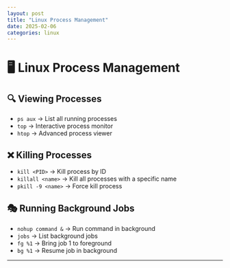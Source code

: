 ```yaml
---
layout: post
title: "Linux Process Management"
date: 2025-02-06
categories: linux
---
```


# 🖥️ Linux Process Management

## 🔍 Viewing Processes
- `ps aux` → List all running processes
- `top` → Interactive process monitor
- `htop` → Advanced process viewer

## ❌ Killing Processes
- `kill <PID>` → Kill process by ID
- `killall <name>` → Kill all processes with a specific name
- `pkill -9 <name>` → Force kill process

## 🎭 Running Background Jobs
- `nohup command &` → Run command in background
- `jobs` → List background jobs
- `fg %1` → Bring job 1 to foreground
- `bg %1` → Resume job in background

---
